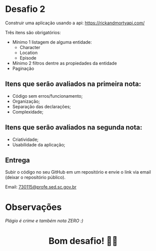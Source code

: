 # Desafio 2

Construir uma aplicação usando a api: https://rickandmortyapi.com/

Três itens são obrigatórios:

- Mínimo 1 listagem de alguma entidade:
  - Character
  - Location
  - Episode
- Mínimo 2 filtros dentre as propiedades da entidade
- Paginação

## Itens que serão avaliados na primeira nota:

- Código sem erros/funcionamento;
- Organização;
- Separação das declarações;
- Complexidade;

## Itens que serão avaliados na segunda nota:

- Criatividade;
- Usabilidade da aplicação;

## Entrega

Subir o código no seu GitHub em um repositório e envie o link via email (deixar o repositório público).

Email: 730115@profe.sed.sc.gov.br

# Observações

_Plágio é crime e também nota ZERO :)_

<center><h1>Bom desafio! 👨‍💻</h1></center>
